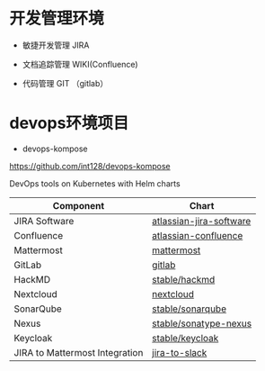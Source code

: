 

# 开发管理环境

* 敏捷开发管理 JIRA

* 文档追踪管理 WIKI(Confluence)

* 代码管理 GIT （gitlab）



# devops环境项目

* devops-kompose

https://github.com/int128/devops-kompose

DevOps tools on Kubernetes with Helm charts

Component     | Chart
--------------|------
JIRA Software | [atlassian-jira-software](./devops-kompose/atlassian-jira-software/README.md)
Confluence    | [atlassian-confluence](./devops-kompose/atlassian-confluence/README.md)
Mattermost    | [mattermost](./devops-kompose/mattermost/README.md)
GitLab        | [gitlab](./devops-kompose/gitlab/README.md)
HackMD        | [stable/hackmd](https://github.com/kubernetes/charts/tree/master/stable/hackmd)
Nextcloud     | [nextcloud](./devops-kompose/nextcloud/README.md)
SonarQube     | [stable/sonarqube](https://github.com/kubernetes/charts/tree/master/stable/sonarqube)
Nexus         | [stable/sonatype-nexus](https://github.com/kubernetes/charts/tree/master/stable/sonatype-nexus)
Keycloak      | [stable/keycloak](https://github.com/kubernetes/charts/tree/master/stable/keycloak)
JIRA to Mattermost Integration | [jira-to-slack](./devops-kompose/jira-to-slack/README.md)



